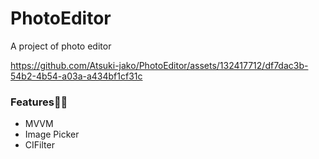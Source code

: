 # PhotoEditor

A project of photo editor

https://github.com/Atsuki-jako/PhotoEditor/assets/132417712/df7dac3b-54b2-4b54-a03a-a434bf1cf31c

### Features🧑‍💻
- MVVM
- Image Picker
- CIFilter
